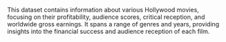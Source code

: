This dataset contains information about various Hollywood movies, focusing on their profitability, audience scores, critical reception, and worldwide gross earnings. It spans a range of genres and years, providing insights into the financial success and audience reception of each film.

